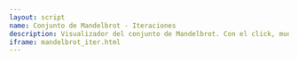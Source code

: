 ```yaml
---
layout: script
name: Conjunto de Mandelbrot - Iteraciones
description: Visualizador del conjunto de Mandelbrot. Con el click, muestra las iteraciones desde el punto.
iframe: mandelbrot_iter.html
---
```

